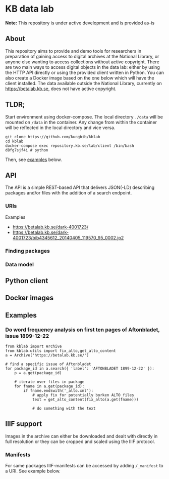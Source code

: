 # KB data lab

**Note:** This repository is under active development and is provided as-is

## About

This repository aims to provide and demo tools for researchers in preparation of gaining access to digital archives at the National Library, or anyone else wanting to access collections without active copyright. There are two main ways to access digital objects in the data lab: either by using the HTTP API directly or using the provided client written in Python. You can also create a Docker image based on the one below which will have the client installed. The data available outside the National Library, currently on https://betalab.kb.se, does not have active copyright.

## TLDR;

Start environment using docker-compose. The local directory `./data` will be mounted on `/data` in the container. Any change from within the container will be reflected in the local directory and vice versa.

```
git clone https://github.com/kungbib/kblab
cd kblab
docker-compose exec repository.kb.se/lab/client /bin/bash
d8fg7sjf4i # python
```

Then, see [examples](#examples) below.

## API

The API is a simple REST-based API that delivers JSON(-LD) describing packages and/or files with the addition of a search endpoint.

### URIs

Examples
- https://betalab.kb.se/dark-4001723/
- https://betalab.kb.se/dark-4001723/bib4345612_20140405_119570_95_0002.jp2

### Finding packages

### Data model

## Python client

## Docker images

## Examples

### Do word frequency analysis on first ten pages of Aftonbladet, issue 1899-12-22
```
from kblab import Archive
from kblab.utils import fix_alto,get_alto_content
a = Archive('https://betalab.kb.se/')

# find a specific issue of Aftonbladet
for package_id in a.search({ 'label': 'AFTONBLADET 1899-12-22' }):
    p = a.get(package_id)

    # iterate over files in package
    for fname in a.get(package_id):
        if fname.endswith('_alto.xml'):
            # apply fix for potentially borken ALTO files
            text = get_alto_content(fix_alto(a.get(fname)))
            
            # do something with the text
```

## IIIF support

Images in the archive can either be downloaded and dealt with directly in full resolution or they can be cropped and scaled using the IIIF protocol.

### Manifests

For same packages IIIF-manifests can be accessed by adding `/_manifest` to a URI. See example below.


